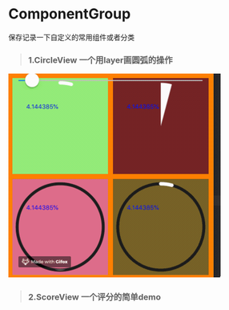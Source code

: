 # ComponentGroup
保存记录一下自定义的常用组件或者分类
 
 > ### 1.CircleView 一个用layer画圆弧的操作
![示意图](https://github.com/xqqq0/ComponentGroup/blob/master/compnent/CircleView/CircleView.gif)
 > ### 2.ScoreView 一个评分的简单demo
